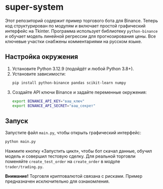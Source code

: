 # super-system

Этот репозиторий содержит пример торгового бота для Binance. Теперь код
структурирован по модулям и включает простой графический интерфейс на Tkinter.
Программа использует библиотеку `python-binance` и обучает модель линейной
регрессии для прогнозирования цены. Все ключевые участки снабжены
комментариями на русском языке.

## Настройка окружения

1. Установите Python 3.12.9 (подойдёт и любой Python 3.8+).
2. Установите зависимости:
   ```bash
   pip install python-binance pandas scikit-learn numpy
   ```
3. Создайте API ключи Binance и задайте переменные окружения:
   ```bash
   export BINANCE_API_KEY="ваш_ключ"
   export BINANCE_API_SECRET="ваш_секрет"
   ```

## Запуск

Запустите файл `main.py`, чтобы открыть графический интерфейс:
```bash
python main.py
```
Нажмите кнопку «Запустить цикл», чтобы бот скачал данные, обучил модель и
совершил тестовую сделку. Для реальной торговли поменяйте
`create_test_order` на `create_order` в модуле `trader/trading.py`.

**Внимание!** Торговля криптовалютой связана с рисками. Пример предназначен
исключительно для ознакомления.
